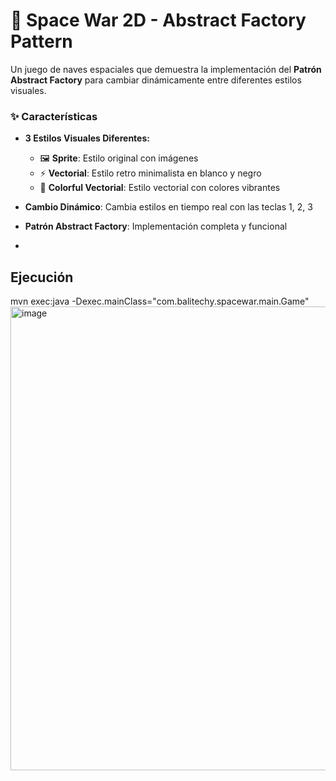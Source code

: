 # 🚀 Space War 2D - Abstract Factory Pattern

Un juego de naves espaciales que demuestra la implementación del **Patrón Abstract Factory** para cambiar dinámicamente entre diferentes estilos visuales.

### ✨ Características

- **3 Estilos Visuales Diferentes:**
  - 🖼️ **Sprite**: Estilo original con imágenes
  - ⚡ **Vectorial**: Estilo retro minimalista en blanco y negro
  - 🌈 **Colorful Vectorial**: Estilo vectorial con colores vibrantes

- **Cambio Dinámico**: Cambia estilos en tiempo real con las teclas 1, 2, 3
- **Patrón Abstract Factory**: Implementación completa y funcional
- 
## Ejecución

mvn exec:java -Dexec.mainClass="com.balitechy.spacewar.main.Game"
<img width="1073" height="742" alt="image" src="https://github.com/user-attachments/assets/6339e15e-6698-4718-ba48-62a8578e5f93" />
